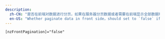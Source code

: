 ```yaml
---
description:
  zh-CN: "是否在前端对数据进行分页，如果在服务器分页数据或者需要在前端显示全部数据时传入 false"
  en-US: "Whether paginate data in front side，should set to `false` if you want to paginate data in server side or display all data in table"
---
```


```html
[nzFrontPagination]="false"
```
